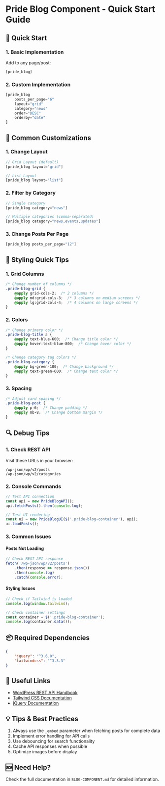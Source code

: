# Pride Blog Component - Quick Start Guide

## 🚀 Quick Start

### 1. Basic Implementation
Add to any page/post:
```php
[pride_blog]
```

### 2. Custom Implementation
```php
[pride_blog 
    posts_per_page="6" 
    layout="grid" 
    category="news" 
    order="DESC" 
    orderby="date"
]
```

## 🔧 Common Customizations

### 1. Change Layout
```php
// Grid Layout (default)
[pride_blog layout="grid"]

// List Layout
[pride_blog layout="list"]
```

### 2. Filter by Category
```php
// Single category
[pride_blog category="news"]

// Multiple categories (comma-separated)
[pride_blog category="news,events,updates"]
```

### 3. Change Posts Per Page
```php
[pride_blog posts_per_page="12"]
```

## 🎨 Styling Quick Tips

### 1. Grid Columns
```css
/* Change number of columns */
.pride-blog-grid {
    @apply grid-cols-2;  /* 2 columns */
    @apply md:grid-cols-3;  /* 3 columns on medium screens */
    @apply lg:grid-cols-4;  /* 4 columns on large screens */
}
```

### 2. Colors
```css
/* Change primary color */
.pride-blog-title a {
    @apply text-blue-600;  /* Change title color */
    @apply hover:text-blue-800;  /* Change hover color */
}

/* Change category tag colors */
.pride-blog-category {
    @apply bg-green-100;  /* Change background */
    @apply text-green-600;  /* Change text color */
}
```

### 3. Spacing
```css
/* Adjust card spacing */
.pride-blog-post {
    @apply p-6;  /* Change padding */
    @apply mb-8;  /* Change bottom margin */
}
```

## 🔍 Debug Tips

### 1. Check REST API
Visit these URLs in your browser:
```
/wp-json/wp/v2/posts
/wp-json/wp/v2/categories
```

### 2. Console Commands
```javascript
// Test API connection
const api = new PrideBlogAPI();
api.fetchPosts().then(console.log);

// Test UI rendering
const ui = new PrideBlogUI($('.pride-blog-container'), api);
ui.loadPosts();
```

### 3. Common Issues

#### Posts Not Loading
```javascript
// Check REST API response
fetch('/wp-json/wp/v2/posts')
    .then(response => response.json())
    .then(console.log)
    .catch(console.error);
```

#### Styling Issues
```javascript
// Check if Tailwind is loaded
console.log(window.tailwind);

// Check container settings
const container = $('.pride-blog-container');
console.log(container.data());
```

## 📦 Required Dependencies

```json
{
    "jquery": "^3.6.0",
    "tailwindcss": "^3.3.3"
}
```

## 🔗 Useful Links

- [WordPress REST API Handbook](https://developer.wordpress.org/rest-api/)
- [Tailwind CSS Documentation](https://tailwindcss.com/docs)
- [jQuery Documentation](https://api.jquery.com/)

## 💡 Tips & Best Practices

1. Always use the `_embed` parameter when fetching posts for complete data
2. Implement error handling for API calls
3. Use debouncing for search functionality
4. Cache API responses when possible
5. Optimize images before display

## 🆘 Need Help?

Check the full documentation in `BLOG-COMPONENT.md` for detailed information. 